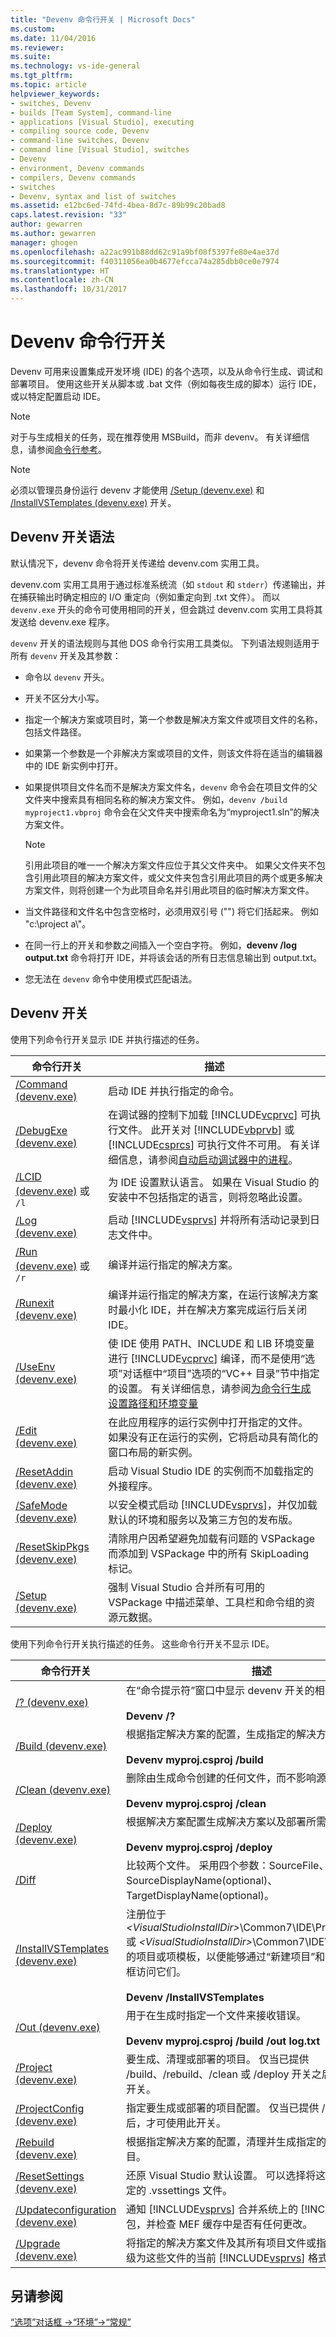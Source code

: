 ```yaml
---
title: "Devenv 命令行开关 | Microsoft Docs"
ms.custom: 
ms.date: 11/04/2016
ms.reviewer: 
ms.suite: 
ms.technology: vs-ide-general
ms.tgt_pltfrm: 
ms.topic: article
helpviewer_keywords:
- switches, Devenv
- builds [Team System], command-line
- applications [Visual Studio], executing
- compiling source code, Devenv
- command-line switches, Devenv
- command line [Visual Studio], switches
- Devenv
- environment, Devenv commands
- compilers, Devenv commands
- switches
- Devenv, syntax and list of switches
ms.assetid: e12bc6ed-74fd-4bea-8d7c-89b99c20bad8
caps.latest.revision: "33"
author: gewarren
ms.author: gewarren
manager: ghogen
ms.openlocfilehash: a22ac991b88dd62c91a9bf08f5397fe80e4ae37d
ms.sourcegitcommit: f40311056ea0b4677efcca74a285dbb0ce0e7974
ms.translationtype: HT
ms.contentlocale: zh-CN
ms.lasthandoff: 10/31/2017
---
```

# <a name="devenv-command-line-switches"></a>Devenv 命令行开关
Devenv 可用来设置集成开发环境 (IDE) 的各个选项，以及从命令行生成、调试和部署项目。 使用这些开关从脚本或 .bat 文件（例如每夜生成的脚本）运行 IDE，或以特定配置启动 IDE。  
  
> [!NOTE]
>  对于与生成相关的任务，现在推荐使用 MSBuild，而非 devenv。 有关详细信息，请参阅[命令行参考](../../msbuild/msbuild-command-line-reference.md)。  
  
> [!NOTE]
>  必须以管理员身份运行 devenv 才能使用 [/Setup (devenv.exe)](../../ide/reference/setup-devenv-exe.md) 和 [/InstallVSTemplates (devenv.exe)](../../ide/reference/installvstemplates-devenv-exe.md) 开关。  
  
## <a name="devenv-switch-syntax"></a>Devenv 开关语法  
 默认情况下，devenv 命令将开关传递给 devenv.com 实用工具。  
  
 devenv.com 实用工具用于通过标准系统流（如 `stdout` 和 `stderr`）传递输出，并在捕获输出时确定相应的 I/O 重定向（例如重定向到 .txt 文件）。 而以 `devenv.exe` 开头的命令可使用相同的开关，但会跳过 devenv.com 实用工具将其发送给 devenv.exe 程序。  
  
 `devenv` 开关的语法规则与其他 DOS 命令行实用工具类似。 下列语法规则适用于所有 `devenv` 开关及其参数：  
  
-   命令以 `devenv` 开头。  
  
-   开关不区分大小写。  
  
-   指定一个解决方案或项目时，第一个参数是解决方案文件或项目文件的名称，包括文件路径。  
  
-   如果第一个参数是一个非解决方案或项目的文件，则该文件将在适当的编辑器中的 IDE 新实例中打开。  
  
-   如果提供项目文件名而不是解决方案文件名，`devenv` 命令会在项目文件的父文件夹中搜索具有相同名称的解决方案文件。 例如，`devenv /build myproject1.vbproj` 命令会在父文件夹中搜索命名为“myproject1.sln”的解决方案文件。  
  
    > [!NOTE]
    >  引用此项目的唯一一个解决方案文件应位于其父文件夹中。 如果父文件夹不包含引用此项目的解决方案文件，或父文件夹包含引用此项目的两个或更多解决方案文件，则将创建一个为此项目命名并引用此项目的临时解决方案文件。  
  
-   当文件路径和文件名中包含空格时，必须用双引号 ("") 将它们括起来。 例如 "c:\project a\\"。  
  
-   在同一行上的开关和参数之间插入一个空白字符。 例如，**devenv /log output.txt** 命令将打开 IDE，并将该会话的所有日志信息输出到 output.txt。  
  
-   您无法在 `devenv` 命令中使用模式匹配语法。  
  
## <a name="devenv-switches"></a>Devenv 开关  
 使用下列命令行开关显示 IDE 并执行描述的任务。  
  
|命令行开关|描述|  
|-------------------------|-----------------|  
|[/Command (devenv.exe)](../../ide/reference/command-devenv-exe.md)|启动 IDE 并执行指定的命令。|  
|[/DebugExe (devenv.exe)](../../ide/reference/debugexe-devenv-exe.md)|在调试器的控制下加载 [!INCLUDE[vcprvc](../../code-quality/includes/vcprvc_md.md)] 可执行文件。 此开关对 [!INCLUDE[vbprvb](../../code-quality/includes/vbprvb_md.md)] 或 [!INCLUDE[csprcs](../../data-tools/includes/csprcs_md.md)] 可执行文件不可用。 有关详细信息，请参阅[自动启动调试器中的进程](../../debugger/debug-multiple-processes.md#BKMK_Automatically_start_an_process_in_the_debugger)。|  
|[/LCID (devenv.exe)](../../ide/reference/lcid-devenv-exe.md) 或 `/l`|为 IDE 设置默认语言。 如果在 Visual Studio 的安装中不包括指定的语言，则将忽略此设置。|  
|[/Log (devenv.exe)](../../ide/reference/log-devenv-exe.md)|启动 [!INCLUDE[vsprvs](../../code-quality/includes/vsprvs_md.md)] 并将所有活动记录到日志文件中。|  
|[/Run (devenv.exe)](../../ide/reference/run-devenv-exe.md) 或 `/r`|编译并运行指定的解决方案。|  
|[/Runexit (devenv.exe)](../../ide/reference/runexit-devenv-exe.md)|编译并运行指定的解决方案，在运行该解决方案时最小化 IDE，并在解决方案完成运行后关闭 IDE。|  
|[/UseEnv (devenv.exe)](../../ide/reference/useenv-devenv-exe.md)|使 IDE 使用 PATH、INCLUDE 和 LIB 环境变量进行 [!INCLUDE[vcprvc](../../code-quality/includes/vcprvc_md.md)] 编译，而不是使用“选项”对话框中“项目”选项的“VC++ 目录”节中指定的设置。 有关详细信息，请参阅[为命令行生成设置路径和环境变量](/cpp/build/setting-the-path-and-environment-variables-for-command-line-builds)|  
|[/Edit (devenv.exe)](../../ide/reference/edit-devenv-exe.md)|在此应用程序的运行实例中打开指定的文件。 如果没有正在运行的实例，它将启动具有简化的窗口布局的新实例。|  
|[/ResetAddin (devenv.exe)](../../ide/reference/resetaddin-devenv-exe.md)|启动 Visual Studio IDE 的实例而不加载指定的外接程序。|  
|[/SafeMode (devenv.exe)](../../ide/reference/safemode-devenv-exe.md)|以安全模式启动 [!INCLUDE[vsprvs](../../code-quality/includes/vsprvs_md.md)]，并仅加载默认的环境和服务以及第三方包的发布版。|  
|[/ResetSkipPkgs (devenv.exe)](../../ide/reference/resetskippkgs-devenv-exe.md)|清除用户因希望避免加载有问题的 VSPackage 而添加到 VSPackage 中的所有 SkipLoading 标记。|  
|[/Setup (devenv.exe)](../../ide/reference/setup-devenv-exe.md)|强制 Visual Studio 合并所有可用的 VSPackage 中描述菜单、工具栏和命令组的资源元数据。|  
  
 使用下列命令行开关执行描述的任务。 这些命令行开关不显示 IDE。  
  
|命令行开关|描述|  
|-------------------------|-----------------|  
|[/? (devenv.exe)](../../ide/reference/q-devenv-exe.md)|在“命令提示符”窗口中显示 devenv 开关的相关帮助信息。<br /><br /> **Devenv /?**|  
|[/Build (devenv.exe)](../../ide/reference/build-devenv-exe.md)|根据指定解决方案的配置，生成指定的解决方案或项目。<br /><br /> **Devenv myproj.csproj /build**|  
|[/Clean (devenv.exe)](../../ide/reference/clean-devenv-exe.md)|删除由生成命令创建的任何文件，而不影响源文件。<br /><br /> **Devenv myproj.csproj /clean**|  
|[/Deploy (devenv.exe)](../../ide/reference/deploy-devenv-exe.md)|根据解决方案配置生成解决方案以及部署所需的文件。<br /><br /> **Devenv myproj.csproj /deploy**|  
|[/Diff](../../ide/reference/diff.md)|比较两个文件。  采用四个参数：SourceFile、TargetFile、SourceDisplayName(optional)、TargetDisplayName(optional)。|  
|[/InstallVSTemplates (devenv.exe)](../../ide/reference/installvstemplates-devenv-exe.md)|注册位于 *\<VisualStudioInstallDir>*\Common7\IDE\ProjectTemplates 或 *\<VisualStudioInstallDir>*\Common7\IDE\ItemTemplates 的项目或项模板，以便能够通过“新建项目”和“添加新项”对话框访问它们。<br /><br /> **Devenv /InstallVSTemplates**|  
|[/Out (devenv.exe)](../../ide/reference/out-devenv-exe.md)|用于在生成时指定一个文件来接收错误。<br /><br /> **Devenv myproj.csproj /build /out log.txt**|  
|[/Project (devenv.exe)](../../ide/reference/project-devenv-exe.md)|要生成、清理或部署的项目。 仅当已提供 /build、/rebuild、/clean 或 /deploy 开关之后，才可使用此开关。|  
|[/ProjectConfig (devenv.exe)](../../ide/reference/projectconfig-devenv-exe.md)|指定要生成或部署的项目配置。 仅当已提供 /project 开关之后，才可使用此开关。|  
|[/Rebuild (devenv.exe)](../../ide/reference/rebuild-devenv-exe.md)|根据指定解决方案的配置，清理并生成指定的解决方案或项目。|  
|[/ResetSettings (devenv.exe)](../../ide/reference/resetsettings-devenv-exe.md)|还原 Visual Studio 默认设置。 可以选择将这些设置重置为指定的 .vssettings 文件。|  
|[/Updateconfiguration (devenv.exe)](../../ide/reference/updateconfiguration-devenv-exe.md)|通知 [!INCLUDE[vsprvs](../../code-quality/includes/vsprvs_md.md)] 合并系统上的 [!INCLUDE[vsprvs](../../code-quality/includes/vsprvs_md.md)] 包，并检查 MEF 缓存中是否有任何更改。|  
|[/Upgrade (devenv.exe)](../../ide/reference/upgrade-devenv-exe.md)|将指定的解决方案文件及其所有项目文件或指定的项目文件升级为这些文件的当前 [!INCLUDE[vsprvs](../../code-quality/includes/vsprvs_md.md)] 格式。|  
  
## <a name="see-also"></a>另请参阅  
 [“选项”对话框 ->“环境”->“常规”](../../ide/reference/general-environment-options-dialog-box.md)